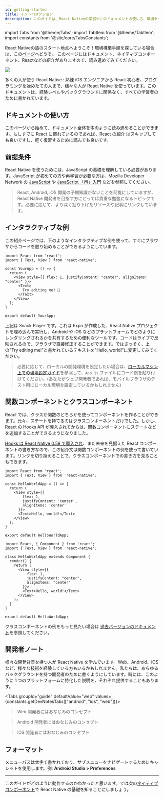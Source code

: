 ```yaml
---
id: getting-started
title: イントロダクション
description: このガイドは、React Nativeの学習やこのドキュメントの使い方、環境セットアップを行うための前提条件を提示します。
---
```


import Tabs from '@theme/Tabs'; import TabItem from '@theme/TabItem'; import constants from '@site/core/TabsConstants';

<div className="content-banner">
  <p>
    React Nativeの旅のスタート地点へようこそ！環境構築手順を探している場合は、この<a href="environment-setup">ページ</a>へどうぞ。
    このページにはドキュメント、ネイティブコンポーネント、Reactなどの紹介がありますので、読み進めてみてください。
  </p>
  <img className="content-banner-img" src="/docs/assets/p_android-ios-devices.svg" alt=" " />
</div>

多くの人が使う React Native : 熟練 iOS エンジニアから React 初心者、プログラミングを始めたての人まで、様々な人が React Native を使っています。このドキュメントは、経験レベルやバックグラウンドに関係なく、すべての学習者のために書かれています。

## ドキュメントの使い方

このページから始めて、ドキュメント全体を本のように読み進めることができます。もしすでに React に慣れているのであれば、[React の紹介](intro-react) はスキップしても良いですし、軽く復習するために読んでも良いです。

## 前提条件

React Native を使うためには、JavaScript の基礎を理解している必要があります。JavaScript が初めての方や再学習が必要な方は、Mozilla Developer Network の [JavaScript](https://developer.mozilla.org/ja/docs/Web/JavaScript) や [JavaScript 「再」入門](https://developer.mozilla.org/ja/docs/Web/JavaScript/A_re-introduction_to_JavaScript) などを参照してください。

> React, Android, iOS 開発の予備知識がないことを前提にしていますが、React Native 開発者を目指す方にとっては貴重な勉強になるトピックです。必要に応じて、より深く掘り下げたリソースや記事にリンクしています。

## インタラクティブな例

この紹介ページでは、下のようなインタラクティブな例を使って、すぐにブラウザからコードを触り始めることができるようにしています。

```SnackPlayer name=Hello%20World
import React from 'react';
import { Text, View } from 'react-native';

const YourApp = () => {
  return (
    <View style={{ flex: 1, justifyContent: "center", alignItems: "center" }}>
      <Text>
        Try editing me! 🎉
      </Text>
    </View>
  );
}

export default YourApp;
```

上記は Snack Player です。これは Expo が作成した、React Native プロジェクトを埋め込んで実行し、Android や iOS などのプラットフォームでどのようにレンダリングされるかを共有するための便利なツールです。コードはライブで反映されるので、ブラウザで直接修正することができます。ではさっそく、上の"Try editing me!"と書かれているテキストを"Hello, world!"に変更してみてください。

> 必要に応じて、ローカルの開発環境を設定したい場合は、[ローカルマシン上での環境設定ガイド](environment-setup)を参照して、`App.js` ファイルにコード例を貼り付けてください。(あなたがウェブ開発者であれば、モバイルブラウザのテスト用にローカル環境を設定しているかもしれません)

## 関数コンポーネントとクラスコンポーネント

React では、クラスか関数のどちらかを使ってコンポーネントを作ることができます。元々、ステートを持てるのはクラスコンポーネントだけでした。しかし、React の Hooks API が導入されてからは、関数コンポーネントにステートなどを追加することができるようになりました。

[Hooks は React Native 0.59 で導入され](/blog/2019/03/12/releasing-react-native-059)、また未来を見据えた React コンポーネントの書き方なので、この紹介文は関数コンポーネントの例を使って書いています。リンクを切り換えることで、クラスコンポーネントでの書き方を見ることもできます。

<Tabs groupId="syntax" defaultValue={constants.defaultSyntax} values={constants.syntax}>
<TabItem value="functional">

```SnackPlayer name=Hello%20World%20Function%20Component
import React from 'react';
import { Text, View } from 'react-native';

const HelloWorldApp = () => {
  return (
    <View style={{
        flex: 1,
        justifyContent: 'center',
        alignItems: 'center'
      }}>
      <Text>Hello, world!</Text>
    </View>
  );
}

export default HelloWorldApp;
```

</TabItem>
<TabItem value="classical">

```SnackPlayer name=Hello%20World%20Class%20Component
import React, { Component } from 'react';
import { Text, View } from 'react-native';

class HelloWorldApp extends Component {
  render() {
    return (
      <View style={{
          flex: 1,
          justifyContent: "center",
          alignItems: "center"
        }}>
        <Text>Hello, world!</Text>
      </View>
    );
  }
}

export default HelloWorldApp;
```

</TabItem>
</Tabs>

クラスコンポーネントの例をもっと見たい場合は [過去バージョンのドキュメント](/versions)を参照してください。

## 開発者ノート

様々な開発背景を持つ人が React Native を学んでいます。Web、Android、iOS など、様々な技術を経験している方もいるかもしれません。私たちは、あらゆるバックグラウンドを持つ開発者のために書くようにしています。時には、このように 1 つのプラットフォームに特化した説明を、それぞれ提供することもあります。

<Tabs groupId="guide" defaultValue="web" values={constants.getDevNotesTabs(["android", "ios", "web"])}>

<TabItem value="web">

> Web 開発者にはおなじみのコンセプト

</TabItem>
<TabItem value="android">

> Android 開発者にはおなじみのコンセプト

</TabItem>
<TabItem value="ios">

> iOS 開発者にはおなじみのコンセプト

</TabItem>
</Tabs>

## フォーマット

メニューパスは太字で書かれており、サブメニューをナビゲートするためにキャレットを使用します。例: **Android Studio > Preferences**

---

このガイドがどのように動作するのかわかったと思います。では次の[ネイティブコンポーネント](intro-react-native-components.md)で React Native の基礎を知ることにしましょう。
